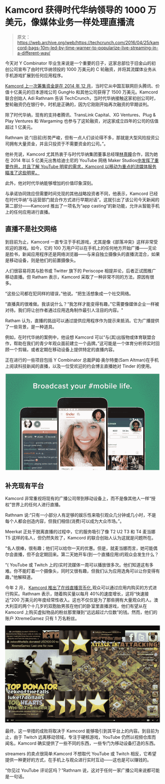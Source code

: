 # Kamcord 获得时代华纳领导的 1000 万美元，像媒体业务一样处理直播流 

> 原文：<https://web.archive.org/web/https://techcrunch.com/2016/04/25/kamcord-bags-10m-led-by-time-warner-to-popularize-live-streaming-in-a-different-way/>

今天对 Y Combinator 毕业生来说是一个重要的日子，这家总部位于旧金山的初创公司宣布了由时代华纳领投的 1000 万美元的 C 轮融资，并将其流媒体业务从手机游戏扩展到任何应用程序。

[Kamcord 上一次筹集资金是在 2014 年 12 月](https://web.archive.org/web/20230120235840/https://techcrunch.com/2014/12/11/kamcord-raises-15m-as-it-ramps-up-its-expansion-in-asia/)，当时它从中国互联网巨头腾讯、价值十亿美元的日本游戏公司 GungHo 和其他公司获得了 1500 万美元。Kamcord 联合创始人 Adi Rathnam 告诉 TechCrunch，当时代华纳接触这家初创公司时，整轮融资仍在银行中，时机是正确的，因为它刚刚开始再次融资的早期谈判。

除了时代华纳，现有的支持者腾讯、TransLink Capital、XG Ventures、Plug & Play Ventures 和 Wargaming 也参与了这轮融资，对这家成立四年的公司的估值超过 1 亿美元。

Rathnam 说:“(目前)形势严峻，但有一点人们谈论得不多，那就是大型风险投资公司拥有大量资金，并且只投资于不需要资金的公司。”。

他补充说，Kamcord 尤其热衷于与时代华纳集团董事总经理[林熹瞳](https://web.archive.org/web/20230120235840/http://www.timewarner.com/company/management/executives-by-business/time-warner-investments/rachel-lam)合作，因为她在 2014 年以 5 亿美元出售给迪士尼的 YouTube 网络 Maker Studios[中发挥了重要作用，并且了解 YouTube 明星的需求，Kamcord 以移动为重点的流媒体服务瞄准了这些明星。](https://web.archive.org/web/20230120235840/https://techcrunch.com/2014/03/24/disney-maker-studios/)

此外，他对时代华纳能够增加的价值印象深刻。

与承诺协同效应但需要时间兑现的其他战略投资者不同，他表示，Kamcord 已经在时代华纳“与运营部门就合作方式进行早期对话”。这就引出了该公司今天新闻的第二部分——Kamcord 推出了一项名为“app casting”的新功能，允许从智能手机上的任何应用进行直播。

## 直播不是社交网络

到目前为止，Kamcord 一直专注于手机游戏，尤其是像《部落冲突》这样非常受欢迎的游戏。如今，它的 100 万用户可以在手机上的任何地方开始广播——无论是脸书，新闻应用程序还是网络浏览器——与来自独立摄像头的直播流混合，如果是移动设备，则是他们的前置摄像头。

人们很容易将其与脸书或 Twitter 旗下的 Periscope 相提并论，后者正试图推广移动直播。但 Ratham 表示，Kamcord 采取了一种非常不同的方法，原因有很多。

“这些公司都在犯同样的错误，”他说。“把生活想象成一个社交网络。

“直播真的很难做。我该说什么？“我怎样才能变得有趣，”它需要像媒体企业一样被对待。我们将让创作者通过应用选角制作最引人注目的内容。"

Ratham 认为，直播的挑战可以通过提供应用程序作为提示来抵消。它为广播提供了一些背景，是一种道具。

例如，在时代华纳的案例中，他设想 Kamcord 可以“与(其)出版物或体育联盟合作，帮助在我们的青少年观众面前建立一个品牌。”这可能是一个体育分析师实时回顾一个剪辑，或者定期在移动设备上提供特定的直播内容。

正在进行的一些项目包括 Y Combinator 总裁萨姆·奥尔特曼(Sam Altman)在手机上阅读科技新闻的直播，以及一位受欢迎的约会博主直播她对 Tinder 的使用。

![kamcord](img/50988192a7db7ac0c45d4aeeb312e768.png)

## 补充现有平台

Kamcord 非常重视将现有的广播公司带到移动设备上，而不是像其他人一样“授权”世界上的任何人进行直播。

Rathnam 说:“只有一小部分人有足够的娱乐性来吸引观众几分钟或几小时，不是每个人都会创造内容，但我们相信(消费)可以成为大众市场。”。

Meerkat 正处于脱离直播的过程中，它的服务吸引了像 T2 U2 T3 和 T4 麦当娜 T5 这样的名人，但仍然失败了，Kamcord 的联合创始人认为这就是问题所在。

“名人很棒，很有趣；他们可以给你一天的优惠。但是，就麦当娜而言，她可能偶尔会直播，但不会定期回来。第二天她开车(到一个直播应用)的观众会发生什么？

“( YouTube 或 Twitch 上的)实时流媒体一周可以播放很多次。他们知道这有多难。你不能盯着一个摄像头，同时又很有趣，但我们认为应用选角可以让你变得有趣，”他解释道。

今年 2 月， [Kamcord 推出了在线直播货币化](https://web.archive.org/web/20230120235840/https://techcrunch.com/2016/02/18/kamcord-now-lets-broadcasters-make-money-on-its-mobile-game-streaming-app/),观众可以通过应用内购买的方式进行购买。Rathnam 表示，随着购买量以每月 40%的速度增长，这将“快速接近”200 万美元的年度经常性收入。这也不仅仅是为了那些拥有大量观众的人。澳大利亚的两个十几岁的双胞胎男孩在他们的卧室里直播游戏，他们有望从在 Kamcord 上购买虚拟物品的粉丝那里赚到“远远超过六位数”的钱。然而，他们的账户 XtremeGamez 只有 1 万名粉丝。

![Screenshot 2016-04-25 17.56.02](img/ff8b179cba48c838b15d610ce1bd3d3a.png)

最终，这一举措的成败将取决于 Kamcord 能够吸引到其平台上的内容。到目前为止，由于 Twitch 远离移动领域，专注于硬核游戏，YouTube 仍然以视频仓库而闻名，Kamcord 确实提供了一些不同的东西，一些专门为移动设备打造的东西。

streamers 的卖点很简单:Kamcord 不想取代 YouTube 或 Twitch 相反，它希望提供一种更好的方式，在手机上与观众进行实时互动——这也是可以赚钱的。

“你见过 YouTube 评论区吗？”Rathnam 说，这对于任何一家广播公司来说都可能是一句话。